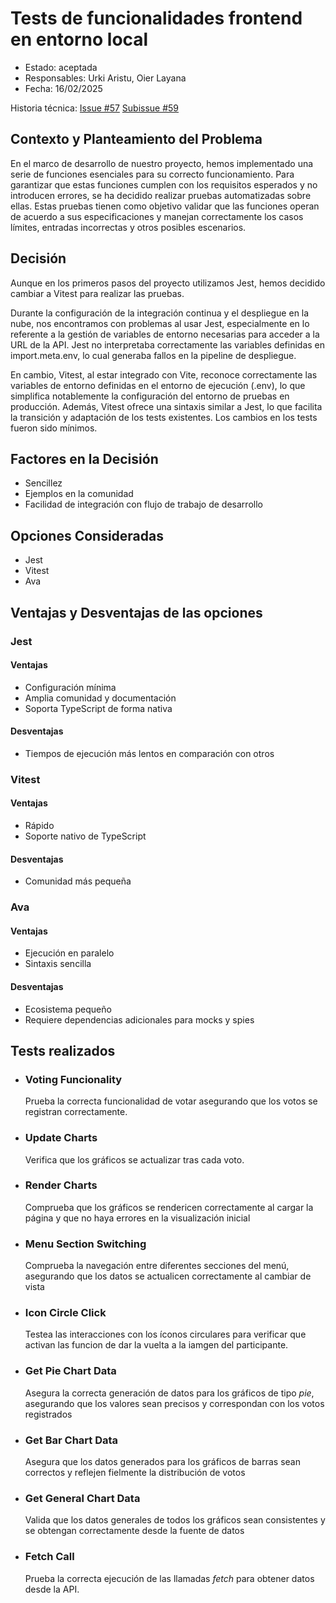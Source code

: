 # Tests de funcionalidades frontend en entorno local

- Estado: aceptada
- Responsables: Urki Aristu, Oier Layana
- Fecha: 16/02/2025

Historia técnica: [Issue #57](https://github.com/oielay/GTIO_Votacion/issues/57) [Subissue #59](https://github.com/oielay/GTIO_Votacion/issues/59)

## Contexto y Planteamiento del Problema

En el marco de desarrollo de nuestro proyecto, hemos implementado una serie de funciones esenciales para su correcto funcionamiento. Para garantizar que estas funciones cumplen con los requisitos esperados y no introducen errores, se ha decidido realizar pruebas automatizadas sobre ellas. Estas pruebas tienen como objetivo validar que las funciones operan de acuerdo a sus especificaciones y manejan correctamente los casos límites, entradas incorrectas y otros posibles escenarios.

## Decisión

Aunque en los primeros pasos del proyecto utilizamos Jest, hemos decidido cambiar a Vitest para realizar las pruebas.

Durante la configuración de la integración continua y el despliegue en la nube, nos encontramos con problemas al usar Jest, especialmente en lo referente a la gestión de variables de entorno necesarias para acceder a la URL de la API. Jest no interpretaba correctamente las variables definidas en import.meta.env, lo cual generaba fallos en la pipeline de despliegue.

En cambio, Vitest, al estar integrado con Vite, reconoce correctamente las variables de entorno definidas en el entorno de ejecución (.env), lo que simplifica notablemente la configuración del entorno de pruebas en producción. Además, Vitest ofrece una sintaxis similar a Jest, lo que facilita la transición y adaptación de los tests existentes. Los cambios en los tests fueron sido mínimos.

## Factores en la Decisión

- Sencillez
- Ejemplos en la comunidad
- Facilidad de integración con flujo de trabajo de desarrollo

## Opciones Consideradas

- Jest
- Vitest
- Ava

## Ventajas y Desventajas de las opciones

### Jest

#### Ventajas

- Configuración mínima
- Amplia comunidad y documentación
- Soporta TypeScript de forma nativa

#### Desventajas

- Tiempos de ejecución más lentos en comparación con otros

### Vitest

#### Ventajas

- Rápido
- Soporte nativo de TypeScript

#### Desventajas

- Comunidad más pequeña

### Ava

#### Ventajas

- Ejecución en paralelo
- Sintaxis sencilla

#### Desventajas

- Ecosistema pequeño
- Requiere dependencias adicionales para mocks y spies

## Tests realizados

- ### Voting Funcionality

  Prueba la correcta funcionalidad de votar asegurando que los votos se registran correctamente.

- ### Update Charts

  Verifica que los gráficos se actualizar tras cada voto.

- ### Render Charts

  Comprueba que los gráficos se rendericen correctamente al cargar la página y que no haya errores en la visualización inicial

- ### Menu Section Switching

  Comprueba la navegación entre diferentes secciones del menú, asegurando que los datos se actualicen correctamente al cambiar de vista

- ### Icon Circle Click

  Testea las interacciones con los íconos circulares para verificar que activan las funcion de dar la vuelta a la iamgen del participante.

- ### Get Pie Chart Data

  Asegura la correcta generación de datos para los gráficos de tipo _pie_, asegurando que los valores sean precisos y correspondan con los votos registrados

- ### Get Bar Chart Data

  Asegura que los datos generados para los gráficos de barras sean correctos y reflejen fielmente la distribución de votos

- ### Get General Chart Data

  Valida que los datos generales de todos los gráficos sean consistentes y se obtengan correctamente desde la fuente de datos

- ### Fetch Call
  Prueba la correcta ejecución de las llamadas _fetch_ para obtener datos desde la API.
